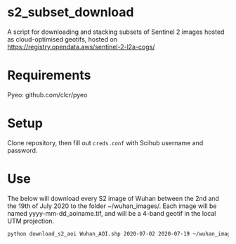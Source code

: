 # s2_subset_download
A script for downloading and stacking subsets of Sentinel 2 images hosted as cloud-optimised geotifs, hosted on https://registry.opendata.aws/sentinel-2-l2a-cogs/

# Requirements
Pyeo: github.com/clcr/pyeo

# Setup
Clone repository, then fill out `creds.conf` with Scihub username and password.

# Use
The below will download every S2 image of Wuhan between the 2nd and the 19th of July 2020 to the folder ~/wuhan_images/.
Each image will be named yyyy-mm-dd_aoiname.tif, and will be a 4-band geotif in the local UTM projection.
```bash
python download_s2_aoi Wuhan_AOI.shp 2020-07-02 2020-07-19 ~/wuhan_images
